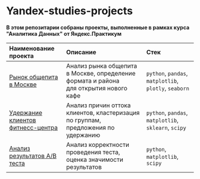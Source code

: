 
# Yandex-studies-projects

**В этом репозитарии собраны проекты, выполненные в рамках курса "Аналитика Данных" от Яндекс.Практикум**

|   Наименование проекта|   Описание|   Стек|
| :------------------------------ | :------------------| :------------------------------------- |
| [Рынок общепита в Москве](https://github.com/markegoldberg/yandex-studies-projects/tree/main/Research%20of%20the%20public%20catering%20market%20in%20Moscow) | Анализ рынка общепита в Москве, определение формата и района<br/>для открытия нового кафе | `python`, `pandas`, `matplotlib`, `plotly`, `seaborn`|
| [Удержание клиентов<br/> фитнесс-центра](https://github.com/markegoldberg/yandex-studies-projects/tree/main/Churn%20Prediction%20for%20Fitness) | Анализ причин оттока клиентов, кластеризация по группам, предложения по удержанию | `python`, `pandas`, `matplotlib`, `sklearn`, `scipy` |
| [Анализ результатов А/В теста](https://github.com/markegoldberg/yandex-studies-projects/tree/main/AB%20Testing%20Result%20Analysis) | Анализ корректности проведения теста, оценка значимости результатов | `python`, `matplotlib`, `scipy` |
